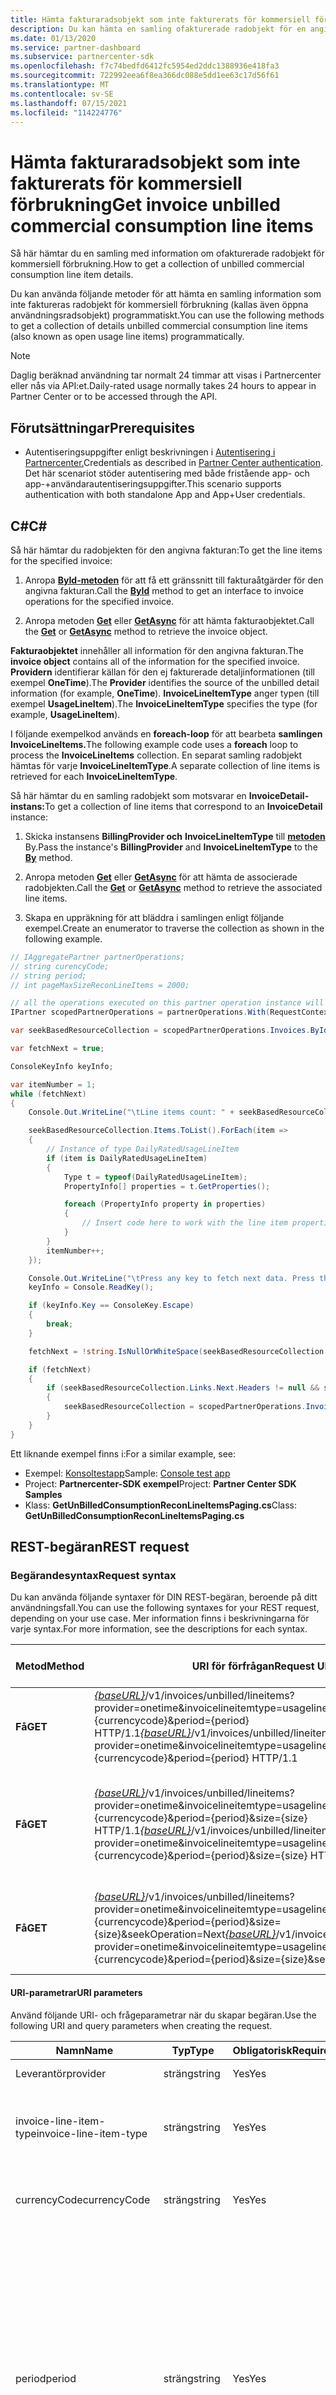 ```yaml
---
title: Hämta fakturaradsobjekt som inte fakturerats för kommersiell förbrukning
description: Du kan hämta en samling ofakturerade radobjekt för en angiven faktura med hjälp av Partner Center-API:erna.
ms.date: 01/13/2020
ms.service: partner-dashboard
ms.subservice: partnercenter-sdk
ms.openlocfilehash: f7c74bedfd6412fc5954ed2ddc1388936e418fa3
ms.sourcegitcommit: 722992eea6f8ea366dc088e5dd1ee63c17d56f61
ms.translationtype: MT
ms.contentlocale: sv-SE
ms.lasthandoff: 07/15/2021
ms.locfileid: "114224776"
---
```

# <a name="get-invoice-unbilled-commercial-consumption-line-items"></a><span data-ttu-id="a7978-103">Hämta fakturaradsobjekt som inte fakturerats för kommersiell förbrukning</span><span class="sxs-lookup"><span data-stu-id="a7978-103">Get invoice unbilled commercial consumption line items</span></span>

<span data-ttu-id="a7978-104">Så här hämtar du en samling med information om ofakturerade radobjekt för kommersiell förbrukning.</span><span class="sxs-lookup"><span data-stu-id="a7978-104">How to get a collection of unbilled commercial consumption line item details.</span></span>

<span data-ttu-id="a7978-105">Du kan använda följande metoder för att hämta en samling information som inte faktureras radobjekt för kommersiell förbrukning (kallas även öppna användningsradsobjekt) programmatiskt.</span><span class="sxs-lookup"><span data-stu-id="a7978-105">You can use the following methods to get a collection of details unbilled commercial consumption line items (also known as open usage line items) programmatically.</span></span>

>[!NOTE]
><span data-ttu-id="a7978-106">Daglig beräknad användning tar normalt 24 timmar att visas i Partnercenter eller nås via API:et.</span><span class="sxs-lookup"><span data-stu-id="a7978-106">Daily-rated usage normally takes 24 hours to appear in Partner Center or to be accessed through the API.</span></span>

## <a name="prerequisites"></a><span data-ttu-id="a7978-107">Förutsättningar</span><span class="sxs-lookup"><span data-stu-id="a7978-107">Prerequisites</span></span>

- <span data-ttu-id="a7978-108">Autentiseringsuppgifter enligt beskrivningen i [Autentisering i Partnercenter.](partner-center-authentication.md)</span><span class="sxs-lookup"><span data-stu-id="a7978-108">Credentials as described in [Partner Center authentication](partner-center-authentication.md).</span></span> <span data-ttu-id="a7978-109">Det här scenariot stöder autentisering med både fristående app- och app-+användarautentiseringsuppgifter.</span><span class="sxs-lookup"><span data-stu-id="a7978-109">This scenario supports authentication with both standalone App and App+User credentials.</span></span>

## <a name="c"></a><span data-ttu-id="a7978-110">C\#</span><span class="sxs-lookup"><span data-stu-id="a7978-110">C\#</span></span>

<span data-ttu-id="a7978-111">Så här hämtar du radobjekten för den angivna fakturan:</span><span class="sxs-lookup"><span data-stu-id="a7978-111">To get the line items for the specified invoice:</span></span>

1. <span data-ttu-id="a7978-112">Anropa [**ById-metoden**](/dotnet/api/microsoft.store.partnercenter.invoices.iinvoicecollection.byid) för att få ett gränssnitt till fakturaåtgärder för den angivna fakturan.</span><span class="sxs-lookup"><span data-stu-id="a7978-112">Call the [**ById**](/dotnet/api/microsoft.store.partnercenter.invoices.iinvoicecollection.byid) method to get an interface to invoice operations for the specified invoice.</span></span>

2. <span data-ttu-id="a7978-113">Anropa metoden [**Get**](/dotnet/api/microsoft.store.partnercenter.invoices.iinvoice.get) eller [**GetAsync**](/dotnet/api/microsoft.store.partnercenter.invoices.iinvoice.getasync) för att hämta fakturaobjektet.</span><span class="sxs-lookup"><span data-stu-id="a7978-113">Call the [**Get**](/dotnet/api/microsoft.store.partnercenter.invoices.iinvoice.get) or [**GetAsync**](/dotnet/api/microsoft.store.partnercenter.invoices.iinvoice.getasync) method to retrieve the invoice object.</span></span>

<span data-ttu-id="a7978-114">**Fakturaobjektet** innehåller all information för den angivna fakturan.</span><span class="sxs-lookup"><span data-stu-id="a7978-114">The **invoice object** contains all of the information for the specified invoice.</span></span> <span data-ttu-id="a7978-115">**Providern** identifierar källan för den ej fakturerade detaljinformationen (till exempel **OneTime**).</span><span class="sxs-lookup"><span data-stu-id="a7978-115">The **Provider** identifies the source of the unbilled detail information (for example, **OneTime**).</span></span> <span data-ttu-id="a7978-116">**InvoiceLineItemType** anger typen (till exempel **UsageLineItem**).</span><span class="sxs-lookup"><span data-stu-id="a7978-116">The **InvoiceLineItemType** specifies the type (for example, **UsageLineItem**).</span></span>

<span data-ttu-id="a7978-117">I följande exempelkod används en **foreach-loop** för att bearbeta **samlingen InvoiceLineItems.**</span><span class="sxs-lookup"><span data-stu-id="a7978-117">The following example code uses a **foreach** loop to process the **InvoiceLineItems** collection.</span></span> <span data-ttu-id="a7978-118">En separat samling radobjekt hämtas för varje **InvoiceLineItemType**.</span><span class="sxs-lookup"><span data-stu-id="a7978-118">A separate collection of line items is retrieved for each **InvoiceLineItemType**.</span></span>

<span data-ttu-id="a7978-119">Så här hämtar du en samling radobjekt som motsvarar en **InvoiceDetail-instans:**</span><span class="sxs-lookup"><span data-stu-id="a7978-119">To get a collection of line items that correspond to an **InvoiceDetail** instance:</span></span>

1. <span data-ttu-id="a7978-120">Skicka instansens **BillingProvider och** **InvoiceLineItemType** till [**metoden**](/dotnet/api/microsoft.store.partnercenter.invoices.iinvoice.by) By.</span><span class="sxs-lookup"><span data-stu-id="a7978-120">Pass the instance's **BillingProvider** and **InvoiceLineItemType** to the [**By**](/dotnet/api/microsoft.store.partnercenter.invoices.iinvoice.by) method.</span></span>

2. <span data-ttu-id="a7978-121">Anropa metoden [**Get**](/dotnet/api/microsoft.store.partnercenter.invoices.iinvoice.get) eller [**GetAsync**](/dotnet/api/microsoft.store.partnercenter.invoices.iinvoice.getasync) för att hämta de associerade radobjekten.</span><span class="sxs-lookup"><span data-stu-id="a7978-121">Call the [**Get**](/dotnet/api/microsoft.store.partnercenter.invoices.iinvoice.get) or [**GetAsync**](/dotnet/api/microsoft.store.partnercenter.invoices.iinvoice.getasync) method to retrieve the associated line items.</span></span>
3. <span data-ttu-id="a7978-122">Skapa en uppräkning för att bläddra i samlingen enligt följande exempel.</span><span class="sxs-lookup"><span data-stu-id="a7978-122">Create an enumerator to traverse the collection as shown in the following example.</span></span>

``` csharp
// IAggregatePartner partnerOperations;
// string curencyCode;
// string period;
// int pageMaxSizeReconLineItems = 2000;

// all the operations executed on this partner operation instance will share the same correlation Id but will differ in request Id
IPartner scopedPartnerOperations = partnerOperations.With(RequestContextFactory.Instance.Create(Guid.NewGuid()));

var seekBasedResourceCollection = scopedPartnerOperations.Invoices.ById("unbilled").By("onetime", "usagelineitems", curencyCode, period, pageMaxSizeReconLineItems).Get();

var fetchNext = true;

ConsoleKeyInfo keyInfo;

var itemNumber = 1;
while (fetchNext)
{
    Console.Out.WriteLine("\tLine items count: " + seekBasedResourceCollection.Items.Count());

    seekBasedResourceCollection.Items.ToList().ForEach(item =>
    {
        // Instance of type DailyRatedUsageLineItem
        if (item is DailyRatedUsageLineItem)
        {
            Type t = typeof(DailyRatedUsageLineItem);
            PropertyInfo[] properties = t.GetProperties();

            foreach (PropertyInfo property in properties)
            {
                // Insert code here to work with the line item properties
            }
        }
        itemNumber++;
    });

    Console.Out.WriteLine("\tPress any key to fetch next data. Press the Escape (Esc) key to quit: \n");
    keyInfo = Console.ReadKey();

    if (keyInfo.Key == ConsoleKey.Escape)
    {
        break;
    }

    fetchNext = !string.IsNullOrWhiteSpace(seekBasedResourceCollection.ContinuationToken);

    if (fetchNext)
    {
        if (seekBasedResourceCollection.Links.Next.Headers != null && seekBasedResourceCollection.Links.Next.Headers.Any())
        {
            seekBasedResourceCollection = scopedPartnerOperations.Invoices.ById("unbilled").By("onetime", "usagelineitems", curencyCode, period, pageMaxSizeReconLineItems).Seek(seekBasedResourceCollection.ContinuationToken, SeekOperation.Next);
        }
    }
}
```

<span data-ttu-id="a7978-123">Ett liknande exempel finns i:</span><span class="sxs-lookup"><span data-stu-id="a7978-123">For a similar example, see:</span></span>

- <span data-ttu-id="a7978-124">Exempel: [Konsoltestapp](console-test-app.md)</span><span class="sxs-lookup"><span data-stu-id="a7978-124">Sample: [Console test app](console-test-app.md)</span></span>
- <span data-ttu-id="a7978-125">Project: **Partnercenter-SDK exempel**</span><span class="sxs-lookup"><span data-stu-id="a7978-125">Project: **Partner Center SDK Samples**</span></span>
- <span data-ttu-id="a7978-126">Klass: **GetUnBilledConsumptionReconLineItemsPaging.cs**</span><span class="sxs-lookup"><span data-stu-id="a7978-126">Class: **GetUnBilledConsumptionReconLineItemsPaging.cs**</span></span>

## <a name="rest-request"></a><span data-ttu-id="a7978-127">REST-begäran</span><span class="sxs-lookup"><span data-stu-id="a7978-127">REST request</span></span>

### <a name="request-syntax"></a><span data-ttu-id="a7978-128">Begärandesyntax</span><span class="sxs-lookup"><span data-stu-id="a7978-128">Request syntax</span></span>

<span data-ttu-id="a7978-129">Du kan använda följande syntaxer för DIN REST-begäran, beroende på ditt användningsfall.</span><span class="sxs-lookup"><span data-stu-id="a7978-129">You can use the following syntaxes for your REST request, depending on your use case.</span></span> <span data-ttu-id="a7978-130">Mer information finns i beskrivningarna för varje syntax.</span><span class="sxs-lookup"><span data-stu-id="a7978-130">For more information, see the descriptions for each syntax.</span></span>

| <span data-ttu-id="a7978-131">Metod</span><span class="sxs-lookup"><span data-stu-id="a7978-131">Method</span></span>  | <span data-ttu-id="a7978-132">URI för förfrågan</span><span class="sxs-lookup"><span data-stu-id="a7978-132">Request URI</span></span>                                                                                                                                                                                              | <span data-ttu-id="a7978-133">Beskrivning av syntaxanvändningsfall</span><span class="sxs-lookup"><span data-stu-id="a7978-133">Description of syntax use case</span></span>                                                                                                     |
|---------|----------------------------------------------------------------------------------------------------------------------------------------------------------------------------------------------------------|------------------------------------------------------------------------------------------------------------------------------------|
| <span data-ttu-id="a7978-134">**Få**</span><span class="sxs-lookup"><span data-stu-id="a7978-134">**GET**</span></span> | <span data-ttu-id="a7978-135">[*{baseURL}*](partner-center-rest-urls.md)/v1/invoices/unbilled/lineitems?provider=onetime&invoicelineitemtype=usagelineitems&currencycode={currencycode}&period={period} HTTP/1.1</span><span class="sxs-lookup"><span data-stu-id="a7978-135">[*{baseURL}*](partner-center-rest-urls.md)/v1/invoices/unbilled/lineitems?provider=onetime&invoicelineitemtype=usagelineitems&currencycode={currencycode}&period={period} HTTP/1.1</span></span>                       | <span data-ttu-id="a7978-136">Använd den här syntaxen för att returnera en fullständig lista över varje radobjekt för den angivna fakturan.</span><span class="sxs-lookup"><span data-stu-id="a7978-136">Use this syntax to return a full list of every line item for the given invoice.</span></span>                                                    |
| <span data-ttu-id="a7978-137">**Få**</span><span class="sxs-lookup"><span data-stu-id="a7978-137">**GET**</span></span> | <span data-ttu-id="a7978-138">[*{baseURL}*](partner-center-rest-urls.md)/v1/invoices/unbilled/lineitems?provider=onetime&invoicelineitemtype=usagelineitems&currencycode={currencycode}&period={period}&size={size} HTTP/1.1</span><span class="sxs-lookup"><span data-stu-id="a7978-138">[*{baseURL}*](partner-center-rest-urls.md)/v1/invoices/unbilled/lineitems?provider=onetime&invoicelineitemtype=usagelineitems&currencycode={currencycode}&period={period}&size={size} HTTP/1.1</span></span>           | <span data-ttu-id="a7978-139">Använd den här syntaxen för stora fakturor.</span><span class="sxs-lookup"><span data-stu-id="a7978-139">Use this syntax for large invoices.</span></span> <span data-ttu-id="a7978-140">Använd den här syntaxen med en angiven storlek och 0-baserad förskjutning för att returnera en sidad lista med radobjekt.</span><span class="sxs-lookup"><span data-stu-id="a7978-140">Use this syntax with a specified size and 0-based offset to return a paged list of line items.</span></span> |
| <span data-ttu-id="a7978-141">**Få**</span><span class="sxs-lookup"><span data-stu-id="a7978-141">**GET**</span></span> | <span data-ttu-id="a7978-142">[*{baseURL}*](partner-center-rest-urls.md)/v1/invoices/unbilled/lineitems?provider=onetime&invoicelineitemtype=usagelineitems&currencycode={currencycode}&period={period}&size={size}&seekOperation=Next</span><span class="sxs-lookup"><span data-stu-id="a7978-142">[*{baseURL}*](partner-center-rest-urls.md)/v1/invoices/unbilled/lineitems?provider=onetime&invoicelineitemtype=usagelineitems&currencycode={currencycode}&period={period}&size={size}&seekOperation=Next</span></span> | <span data-ttu-id="a7978-143">Använd den här syntaxen för att hämta nästa sida med avstämningsradobjekt med hjälp av `seekOperation = "Next"` .</span><span class="sxs-lookup"><span data-stu-id="a7978-143">Use this syntax to get the next page of reconciliation line items using `seekOperation = "Next"`.</span></span>                                  |

#### <a name="uri-parameters"></a><span data-ttu-id="a7978-144">URI-parametrar</span><span class="sxs-lookup"><span data-stu-id="a7978-144">URI parameters</span></span>

<span data-ttu-id="a7978-145">Använd följande URI- och frågeparametrar när du skapar begäran.</span><span class="sxs-lookup"><span data-stu-id="a7978-145">Use the following URI and query parameters when creating the request.</span></span>

| <span data-ttu-id="a7978-146">Namn</span><span class="sxs-lookup"><span data-stu-id="a7978-146">Name</span></span>                   | <span data-ttu-id="a7978-147">Typ</span><span class="sxs-lookup"><span data-stu-id="a7978-147">Type</span></span>   | <span data-ttu-id="a7978-148">Obligatorisk</span><span class="sxs-lookup"><span data-stu-id="a7978-148">Required</span></span> | <span data-ttu-id="a7978-149">Beskrivning</span><span class="sxs-lookup"><span data-stu-id="a7978-149">Description</span></span>                                                                                                                                                                                                                                |
|------------------------|--------|----------|--------------------------------------------------------------------------------------------------------------------------------------------------------------------------------------------------------------------------------------------|
| <span data-ttu-id="a7978-150">Leverantör</span><span class="sxs-lookup"><span data-stu-id="a7978-150">provider</span></span>               | <span data-ttu-id="a7978-151">sträng</span><span class="sxs-lookup"><span data-stu-id="a7978-151">string</span></span> | <span data-ttu-id="a7978-152">Yes</span><span class="sxs-lookup"><span data-stu-id="a7978-152">Yes</span></span>      | <span data-ttu-id="a7978-153">Providern: "**OneTime**".</span><span class="sxs-lookup"><span data-stu-id="a7978-153">The provider: "**OneTime**".</span></span>                                                                                                                                                                                                               |
| <span data-ttu-id="a7978-154">invoice-line-item-type</span><span class="sxs-lookup"><span data-stu-id="a7978-154">invoice-line-item-type</span></span> | <span data-ttu-id="a7978-155">sträng</span><span class="sxs-lookup"><span data-stu-id="a7978-155">string</span></span> | <span data-ttu-id="a7978-156">Yes</span><span class="sxs-lookup"><span data-stu-id="a7978-156">Yes</span></span>      | <span data-ttu-id="a7978-157">Typ av fakturainformation: "**UsageLineItems**", "**UsageLineItems**".</span><span class="sxs-lookup"><span data-stu-id="a7978-157">The type of invoice detail: "**UsageLineItems**", "**UsageLineItems**".</span></span>                                                                                                                                                                    |
| <span data-ttu-id="a7978-158">currencyCode</span><span class="sxs-lookup"><span data-stu-id="a7978-158">currencyCode</span></span>           | <span data-ttu-id="a7978-159">sträng</span><span class="sxs-lookup"><span data-stu-id="a7978-159">string</span></span> | <span data-ttu-id="a7978-160">Yes</span><span class="sxs-lookup"><span data-stu-id="a7978-160">Yes</span></span>      | <span data-ttu-id="a7978-161">Valutakoden för de ej fakturerade radobjekten.</span><span class="sxs-lookup"><span data-stu-id="a7978-161">The currency code for the unbilled line items.</span></span>                                                                                                                                                                                             |
| <span data-ttu-id="a7978-162">period</span><span class="sxs-lookup"><span data-stu-id="a7978-162">period</span></span>                 | <span data-ttu-id="a7978-163">sträng</span><span class="sxs-lookup"><span data-stu-id="a7978-163">string</span></span> | <span data-ttu-id="a7978-164">Yes</span><span class="sxs-lookup"><span data-stu-id="a7978-164">Yes</span></span>      | <span data-ttu-id="a7978-165">Perioden för ej fakturerad rekognosering (till **exempel** aktuell , **tidigare**).</span><span class="sxs-lookup"><span data-stu-id="a7978-165">The period for unbilled recon (for example: **current**, **previous**).</span></span> <span data-ttu-id="a7978-166">Anta att du behöver fråga dina ofakturerade användningsdata för faktureringsperioden (01/01/2020 – 01/31/2020) i januari och välja period **som "Aktuell"** annars **"Föregående".**</span><span class="sxs-lookup"><span data-stu-id="a7978-166">Suppose you need to query your unbilled usage data of the billing cycle (01/01/2020 – 01/31/2020) in January, choose period as **"Current,"** else **"Previous."**</span></span> |
| <span data-ttu-id="a7978-167">ikoner</span><span class="sxs-lookup"><span data-stu-id="a7978-167">size</span></span>                   | <span data-ttu-id="a7978-168">antal</span><span class="sxs-lookup"><span data-stu-id="a7978-168">number</span></span> | <span data-ttu-id="a7978-169">No</span><span class="sxs-lookup"><span data-stu-id="a7978-169">No</span></span>       | <span data-ttu-id="a7978-170">Det maximala antalet objekt som ska returneras.</span><span class="sxs-lookup"><span data-stu-id="a7978-170">The maximum number of items to return.</span></span> <span data-ttu-id="a7978-171">Standardstorleken är 2 000.</span><span class="sxs-lookup"><span data-stu-id="a7978-171">The default size is 2000.</span></span>                                                                                                                                                                           |
| <span data-ttu-id="a7978-172">seekOperation</span><span class="sxs-lookup"><span data-stu-id="a7978-172">seekOperation</span></span>          | <span data-ttu-id="a7978-173">sträng</span><span class="sxs-lookup"><span data-stu-id="a7978-173">string</span></span> | <span data-ttu-id="a7978-174">No</span><span class="sxs-lookup"><span data-stu-id="a7978-174">No</span></span>       | <span data-ttu-id="a7978-175">Ange `seekOperation=Next` för att hämta nästa sida med avstämningsradsobjekt.</span><span class="sxs-lookup"><span data-stu-id="a7978-175">Set `seekOperation=Next` to get the next page of reconciliation line items.</span></span>                                                                                                                                                                |

### <a name="request-headers"></a><span data-ttu-id="a7978-176">Begärandehuvuden</span><span class="sxs-lookup"><span data-stu-id="a7978-176">Request headers</span></span>

<span data-ttu-id="a7978-177">Mer information finns i [Partner Center REST-huvuden.](headers.md)</span><span class="sxs-lookup"><span data-stu-id="a7978-177">For more information, see [Partner Center REST headers](headers.md).</span></span>

### <a name="request-body"></a><span data-ttu-id="a7978-178">Begärandetext</span><span class="sxs-lookup"><span data-stu-id="a7978-178">Request body</span></span>

<span data-ttu-id="a7978-179">Inga.</span><span class="sxs-lookup"><span data-stu-id="a7978-179">None.</span></span>

## <a name="rest-response"></a><span data-ttu-id="a7978-180">REST-svar</span><span class="sxs-lookup"><span data-stu-id="a7978-180">REST response</span></span>

<span data-ttu-id="a7978-181">Om det lyckas innehåller svaret information om samlingen med radobjekt.</span><span class="sxs-lookup"><span data-stu-id="a7978-181">If successful, the response contains the collection of line item details.</span></span>

<span data-ttu-id="a7978-182">*För radobjektet **ChargeType** mappas värdet **Purchase** till **New (Nytt)** och värdet **Refund (Återbetalning)** mappas till **Cancel (Avbryt).***</span><span class="sxs-lookup"><span data-stu-id="a7978-182">*For the line item **ChargeType**, the value **Purchase** is mapped to **New** and the value **Refund** is mapped to **Cancel**.*</span></span>

### <a name="response-success-and-error-codes"></a><span data-ttu-id="a7978-183">Lyckade svar och felkoder</span><span class="sxs-lookup"><span data-stu-id="a7978-183">Response success and error codes</span></span>

<span data-ttu-id="a7978-184">Varje svar levereras med en HTTP-statuskod som anger lyckad eller misslyckad samt ytterligare felsökningsinformation.</span><span class="sxs-lookup"><span data-stu-id="a7978-184">Each response comes with an HTTP status code that indicates success or failure and additional debugging information.</span></span> <span data-ttu-id="a7978-185">Använd ett nätverksspårningsverktyg för att läsa den här koden, feltypen och ytterligare parametrar.</span><span class="sxs-lookup"><span data-stu-id="a7978-185">Use a network trace tool to read this code, error type, and additional parameters.</span></span> <span data-ttu-id="a7978-186">En fullständig lista finns i [Partner Center REST-felkoder.](error-codes.md)</span><span class="sxs-lookup"><span data-stu-id="a7978-186">For the full list, see [Partner Center REST error codes](error-codes.md).</span></span>

## <a name="request-response-examples"></a><span data-ttu-id="a7978-187">Exempel på begäran-svar</span><span class="sxs-lookup"><span data-stu-id="a7978-187">Request-response examples</span></span>

### <a name="request-response-example-1"></a><span data-ttu-id="a7978-188">Exempel på begäran-svar 1</span><span class="sxs-lookup"><span data-stu-id="a7978-188">Request-response example 1</span></span>

<span data-ttu-id="a7978-189">Följande information gäller för det här exemplet:</span><span class="sxs-lookup"><span data-stu-id="a7978-189">The following details apply to this example:</span></span>

- <span data-ttu-id="a7978-190">**Provider:** **OneTime**</span><span class="sxs-lookup"><span data-stu-id="a7978-190">**Provider**: **OneTime**</span></span>
- <span data-ttu-id="a7978-191">**InvoiceLineItemType:** **UsageLineItems**</span><span class="sxs-lookup"><span data-stu-id="a7978-191">**InvoiceLineItemType**: **UsageLineItems**</span></span>
- <span data-ttu-id="a7978-192">**Period**: **Föregående**</span><span class="sxs-lookup"><span data-stu-id="a7978-192">**Period**: **Previous**</span></span>

#### <a name="request-example-1"></a><span data-ttu-id="a7978-193">Exempel på begäran 1</span><span class="sxs-lookup"><span data-stu-id="a7978-193">Request example 1</span></span>

```http
GET https://api.partnercenter.microsoft.com/v1//invoices/unbilled/lineitems?provider=onetime&invoicelineitemtype=usagelineitems&currencycode=usd&period=previous&size=2000 HTTP/1.1
Authorization: Bearer <token>
Accept: application/json
MS-RequestId: 1234ecb8-37af-45f4-a1a1-358de3ca2b9e
MS-CorrelationId: 5e612512-4345-4bb0-866e-47aeda031234
X-Locale: en-US
MS-PartnerCenter-Application: Partner Center .NET SDK Samples
Host: api.partnercenter.microsoft.com
```

### <a name="response-example-1"></a><span data-ttu-id="a7978-194">Svarsexempel 1</span><span class="sxs-lookup"><span data-stu-id="a7978-194">Response example 1</span></span>

```http
HTTP/1.1 200 OK
Content-Length: 2484
Content-Type: application/json; charset=utf-8
MS-CorrelationId: 5e612512-4345-4bb0-866e-47aeda031234
MS-RequestId: 1234ecb8-37af-45f4-a1a1-358de3ca2b9e
MS-CV: bpqyomePDUqrSSYC.0
MS-ServerId: 202010406
Date: Wed, 20 Feb 2019 19:59:27 GMT

{
    "totalCount": 2,
    "items": [
        {
            "partnerId": "00083575-bbd0-54de-b2ad-0f5b0e927d71",
            "partnerName": "MTBC",
            "customerId": "",
            "customerName": "",
            "customerDomainName": "",
            "invoiceNumber": "",
            "productId": "",
            "skuId": "",
            "availabilityId": "",
            "skuName": "VM-Series Next-Generation Firewall (Bundle 2 PAYG)",
            "productName": "VM-Series Next Generation Firewall",
            "publisherName": "Test Alto Networks, Inc.",
            "publisherId": "",
            "subscriptionId": "12345678-04d9-421c-baf8-e3b8dd62ddba",
            "subscriptionDescription": "Pay-As-You-Go",
            "chargeStartDate": "2019-01-01T00:00:00Z",
            "chargeEndDate": "2019-02-01T00:00:00Z",
            "usageDate": "2019-01-01T00:00:00Z",
            "meterType": "1 Compute Hour - 4core",
            "meterCategory": "Virtual Machine Licenses",
            "meterId": "4core",
            "meterSubCategory": "VM-Series Next Generation Firewall",
            "meterName": "VM-Series Next Generation Firewall - VM-Series Next-Generation Firewall (Bundle 2 PAYG) - 4 Core Hours",
            "meterRegion": "",
            "unitOfMeasure": "1 Hour",
            "resourceLocation": "EASTUS",
            "consumedService": "Microsoft.Compute",
            "resourceGroup": "ECH-PAN-RG",
            "resourceUri": "/subscriptions/12345678-04d9-421c-baf8-e3b8dd62ddba/resourceGroups/ECH-PAN-RG/providers/Microsoft.Compute/virtualMachines/echpanfw",
            "tags": "",
            "additionalInfo": "{  \"ImageType\": null,  \"ServiceType\": \"Standard_D3_v2\",  \"VMName\": null,  \"VMProperties\": null,  \"UsageType\": \"ComputeHR_SW\"}",
            "serviceInfo1": "",
            "serviceInfo2": "",
            "customerCountry": "",
            "mpnId": "1234567",
            "resellerMpnId": "",
            "chargeType": "",
            "unitPrice": 1.2799888920023,
            "quantity": 24.0,
            "unitType": "",
            "billingPreTaxTotal": 30.7197334080551,
            "billingCurrency": "USD",
            "pricingPreTaxTotal": 30.7197334080551,
            "pricingCurrency": "USD",
            "entitlementId": "1234547f-b249-4edd-9319-637862d8c0b4",
            "entitlementDescription": "Partner Subscription",
            "pcToBCExchangeRate": 1,
            "pcToBCExchangeRateDate": "2019-08-01T00:00:00Z",
            "effectiveUnitPrice": 0,
            "rateOfPartnerEarnedCredit": 0,
            "rateOfCredit": 0,
            "creditType": "Credit Not Applied",
            "invoiceLineItemType": "usage_line_items",
            "billingProvider": "marketplace",
            "attributes": {
                "objectType": "DailyRatedUsageLineItem"
            }
         },
         {
            "partnerId": "00083575-bbd0-54de-b2ad-0f5b0e927d71",
            "partnerName": "MTBC",
            "customerId": "",
            "customerName": "",
            "customerDomainName": "",
            "invoiceNumber": "",
            "productId": "",
            "skuId": "",
            "availabilityId": "",
            "skuName": "VM-Series Next-Generation Firewall (Bundle 2 PAYG)",
            "productName": "VM-Series Next Generation Firewall",
            "publisherName": "Test Alto Networks, Inc.",
            "publisherId": "",
            "subscriptionId": "12345678-04d9-421c-baf8-e3b8dd62ddba",
            "subscriptionDescription": "Pay-As-You-Go",
            "chargeStartDate": "2019-01-01T00:00:00Z",
            "chargeEndDate": "2019-02-01T00:00:00Z",
            "usageDate": "2019-01-02T00:00:00Z",
            "meterType": "1 Compute Hour - 4core",
            "meterCategory": "Virtual Machine Licenses",
            "meterId": "4core",
            "meterSubCategory": "VM-Series Next Generation Firewall",
            "meterName": "VM-Series Next Generation Firewall - VM-Series Next-Generation Firewall (Bundle 2 PAYG) - 4 Core Hours",
            "meterRegion": "",
            "unitOfMeasure": "1 Hour",
            "resourceLocation": "EASTUS",
            "consumedService": "Microsoft.Compute",
            "resourceGroup": "ECH-PAN-RG",
            "resourceUri": "/subscriptions/12345678-04d9-421c-baf8-e3b8dd62ddba/resourceGroups/ECH-PAN-RG/providers/Microsoft.Compute/virtualMachines/echpanfw",
            "tags": "",
            "additionalInfo": "{  \"ImageType\": null,  \"ServiceType\": \"Standard_D3_v2\",  \"VMName\": null,  \"VMProperties\": null,  \"UsageType\": \"ComputeHR_SW\"}",
            "serviceInfo1": "",
            "serviceInfo2": "",
            "customerCountry": "",
            "mpnId": "1234567",
            "resellerMpnId": "",
            "chargeType": "",
            "unitPrice": 1.2799888920023,
            "quantity": 24.0,
            "unitType": "",
            "billingPreTaxTotal": 30.7197334080551,
            "billingCurrency": "USD",
            "pricingPreTaxTotal": 30.7197334080551,
            "pricingCurrency": "USD",
            "entitlementId": "31cdf47f-b249-4edd-9319-637862d12345",
            "entitlementDescription": "Partner Subscription",
            "pcToBCExchangeRate": 1,
            "pcToBCExchangeRateDate": "2019-08-01T00:00:00Z",
            "effectiveUnitPrice": 0,
            "rateOfPartnerEarnedCredit": 0,
            "rateOfCredit": 1,
            "creditType": "Azure Credit Applied",
            "invoiceLineItemTypce": "usage_line_items",
            "billingProvider": "marketplace",
            "attributes": {
                "objectType": "DailyRatedUsageLineItem"
            }
        }
    ],
    "links": {
        "self": {
            "uri": "/invoices/unbilled/lineitems?provider=onetime&invoicelineitemtype=usagelineitems&currencycode=usd&period=previous&size=2000",
            "method": "GET",
            "headers": []
        },
        "next": {
            "uri": "/invoices/unbilled/lineitems?provider=onetime&invoicelineitemtype=usagelineitems&currencycode=usd&period=previous&size=2000&seekOperation=Next",
            "method": "GET",
            "headers": [
                {
                    "key": "MS-ContinuationToken",
                    "value": "AQAAAA=="
                }
            ]
        }
    },
    "attributes": {
        "objectType": "Collection"
    }
}
```

### <a name="request-response-example-2"></a><span data-ttu-id="a7978-195">Exempel på begäran-svar 2</span><span class="sxs-lookup"><span data-stu-id="a7978-195">Request-response example 2</span></span>

<span data-ttu-id="a7978-196">Följande information gäller för det här exemplet:</span><span class="sxs-lookup"><span data-stu-id="a7978-196">The following details apply to this example:</span></span>

- <span data-ttu-id="a7978-197">**Provider:** **OneTime**</span><span class="sxs-lookup"><span data-stu-id="a7978-197">**Provider**: **OneTime**</span></span>
- <span data-ttu-id="a7978-198">**InvoiceLineItemType:** **UsageLineItems**</span><span class="sxs-lookup"><span data-stu-id="a7978-198">**InvoiceLineItemType**: **UsageLineItems**</span></span>
- <span data-ttu-id="a7978-199">**Period**: **Föregående**</span><span class="sxs-lookup"><span data-stu-id="a7978-199">**Period**: **Previous**</span></span>
- <span data-ttu-id="a7978-200">**SeekOperation:** **Nästa**</span><span class="sxs-lookup"><span data-stu-id="a7978-200">**SeekOperation**: **Next**</span></span>

#### <a name="request-example-2"></a><span data-ttu-id="a7978-201">Exempel på begäran 2</span><span class="sxs-lookup"><span data-stu-id="a7978-201">Request example 2</span></span>

```http
GET https://api.partnercenter.microsoft.com/v1/invoices/unbilled/lineitems?provider=onetime&invoiceLineItemType=usagelineitems&currencyCode=usd&period=previous&size=2000&seekoperation=next HTTP/1.1
Authorization: Bearer <token>
Accept: application/json
MS-ContinuationToken: d19617b8-fbe5-4684-a5d8-0230972fb0cf,0705c4a9-39f7-4261-ba6d-53e24a9ce47d_a4ayc/80/OGda4BO/1o/V0etpOqiLx1JwB5S3beHW0s=,0d81c700-98b4-4b13-9129-ffd5620f72e7
MS-RequestId: 1234ecb8-37af-45f4-a1a1-358de3ca2b9e
MS-CorrelationId: 5e612512-4345-4bb0-866e-47aeda031234
X-Locale: en-US
MS-PartnerCenter-Application: Partner Center .NET SDK Samples
Host: api.partnercenter.microsoft.com
```

#### <a name="response-example-2"></a><span data-ttu-id="a7978-202">Svarsexempel 2</span><span class="sxs-lookup"><span data-stu-id="a7978-202">Response example 2</span></span>

```http
HTTP/1.1 200 OK
Content-Length: 2484
Content-Type: application/json; charset=utf-8
MS-CorrelationId: 5e612512-4345-4bb0-866e-47aeda031234
MS-RequestId: 1234ecb8-37af-45f4-a1a1-358de3ca2b9e
MS-CV: bpqyomePDUqrSSYC.0
MS-ServerId: 202010406
Date: Wed, 20 Feb 2019 19:59:27 GMT

{
    "totalCount": 1,
    "items": [
        {
            "partnerId": "00083575-bbd0-54de-b2ad-0f5b0e927d71",
            "partnerName": "MTBC",
            "customerId": "",
            "customerName": "",
            "customerDomainName": "",
            "invoiceNumber": "",
            "productId": "",
            "skuId": "",
            "availabilityId": "",
            "skuName": "VM-Series Next-Generation Firewall (Bundle 2 PAYG)",
            "productName": "VM-Series Next Generation Firewall",
            "publisherName": "Test Alto Networks, Inc.",
            "publisherId": "",
            "subscriptionId": "12345678-04d9-421c-baf8-e3b8dd62ddba",
            "subscriptionDescription": "Pay-As-You-Go",
            "chargeStartDate": "2019-01-01T00:00:00Z",
            "chargeEndDate": "2019-02-01T00:00:00Z",
            "usageDate": "2019-01-02T00:00:00Z",
            "meterType": "1 Compute Hour - 4core",
            "meterCategory": "Virtual Machine Licenses",
            "meterId": "4core",
            "meterSubCategory": "VM-Series Next Generation Firewall",
            "meterName": "VM-Series Next Generation Firewall - VM-Series Next-Generation Firewall (Bundle 2 PAYG) - 4 Core Hours",
            "meterRegion": "",
            "unitOfMeasure": "1 Hour",
            "resourceLocation": "EASTUS",
            "consumedService": "Microsoft.Compute",
            "resourceGroup": "ECH-PAN-RG",
            "resourceUri": "/subscriptions/12345678-04d9-421c-baf8-e3b8dd62ddba/resourceGroups/ECH-PAN-RG/providers/Microsoft.Compute/virtualMachines/echpanfw",
            "tags": "",
            "additionalInfo": "{  \"ImageType\": null,  \"ServiceType\": \"Standard_D3_v2\",  \"VMName\": null,  \"VMProperties\": null,  \"UsageType\": \"ComputeHR_SW\"}",
            "serviceInfo1": "",
            "serviceInfo2": "",
            "customerCountry": "",
            "mpnId": "1234567",
            "resellerMpnId": "",
            "chargeType": "",
            "unitPrice": 1.2799888920023,
            "quantity": 24.0,
            "unitType": "",
            "billingPreTaxTotal": 30.7197334080551,
            "billingCurrency": "USD",
            "pricingPreTaxTotal": 30.7197334080551,
            "pricingCurrency": "USD",
            "entitlementId": "31cdf47f-b249-4edd-9319-637862d8c0b4",
            "entitlementDescription": "Partner Subscription",
            "pcToBCExchangeRate": 1,
            "pcToBCExchangeRateDate": "2019-08-01T00:00:00Z",
            "effectiveUnitPrice": 0,
            "rateOfPartnerEarnedCredit": 0.15,
            "rateOfCredit": 0.15,
            "creditType": "Partner Earned Credit Applied",
            "invoiceLineItemType": "usage_line_items",
            "billingProvider": "marketplace",
            "attributes": {
                "objectType": "DailyRatedUsageLineItem"
            }
        }
    ],
    "links": {
        "self": {
             "uri": "/invoices/unbilled/lineitems?provider=onetime&invoicelineitemtype=usagelineitems&currencycode=usd&period=previous&size=2000",
            "method": "GET",
            "headers": []
        }
    },
    "attributes": {
        "objectType": "Collection"
    }
}
```

